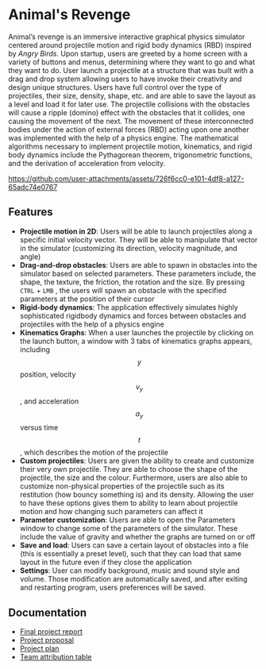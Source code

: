 # Animal's Revenge
Animal’s revenge is an immersive interactive graphical physics simulator centered around
projectile motion and rigid body dynamics (RBD) inspired by _Angry Birds_. Upon startup, users are greeted by a
home screen with a variety of buttons and menus, determining where they want to go and
what they want to do. User launch a projectile at a structure that was built with a drag
and drop system allowing users to have invoke their creativity and design unique structures.
Users have full control over the type of projectiles, their size, density, shape, etc. and are
able to save the layout as a level and load it for later use. The projectile collisions with the
obstacles will cause a ripple (domino) effect with the obstacles that it collides, one causing
the movement of the next. The movement of these interconnected bodies under the action of
external forces (RBD) acting upon one another was implemented with the help of a physics
engine. The mathematical algorithms necessary to implement projectile motion, kinematics,
and rigid body dynamics include the Pythagorean theorem, trigonometric functions, and the
derivation of acceleration from velocity.

https://github.com/user-attachments/assets/726f6cc0-e101-4df8-a127-65adc74e0767
## Features
- **Projectile motion in 2D**: Users will be able to launch projectiles along a specific initial
velocity vector. They will be able to manipulate that vector in the simulator
(customizing its direction, velocity magnitude, and angle)
- **Drag-and-drop obstacles**: Users are able to spawn in obstacles into the simulator based
on selected parameters. These parameters include, the shape, the texture, the friction,
the rotation and the size. By pressing `CTRL` + `LMB` , the users will spawn an obstacle
with the specified parameters at the position of their cursor
- **Rigid-body dynamics**: The application effectively simulates highly sophisticated rigidbody
dynamics and forces between obstacles and projectiles with the help of a physics
engine
- **Kinematics Graphs**: When a user launches the projectile by clicking on the launch button,
a window with 3 tabs of kinematics graphs appears, including $$y$$ position, velocity
$$v_y$$, and acceleration $$a_y$$ versus time $$t$$, which describes the motion of the projectile
- **Custom projectiles**: Users are given the ability to create and customize their very own
projectile. They are able to choose the shape of the projectile, the size and the colour.
Furthermore, users are also able to customize non-physical properties of the projectile
such as its restitution (how bouncy something is) and its density. Allowing the user
to have these options gives them to ability to learn about projectile motion and how
changing such parameters can affect it
- **Parameter customization**: Users are able to open the Parameters window to change
some of the parameters of the simulator. These include the value of gravity and whether
the graphs are turned on or off
- **Save and load**: Users can save a certain layout of obstacles into a file (this is essentially
a preset level), such that they can load that same layout in the future even if they
close the application
- **Settings**: User can modify background, music and sound style and volume. Those
modification are automatically saved, and after exiting and restarting program, users
preferences will be saved.


## Documentation
- [Final project report](documentation/MAZE-Animals-Revenge-Project-Report.pdf)
- [Project proposal](documentation/MAZE-Project-proposal.pdf)
- [Project plan](documentation/MAZE-Project-plan.pdf)
- [Team attribution table](documentation/MAZE-Attribution-Table.pdf)
